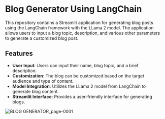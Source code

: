 # Blog Generator Using LangChain

This repository contains a Streamlit application for generating blog posts using the LangChain framework with the LLama 2 model. The application allows users to input a blog topic, description, and various other parameters to generate a customized blog post.

## Features

- **User Input**: Users can input their name, blog topic, and a brief description.
- **Customization**: The blog can be customized based on the target audience and type of content.
- **Model Integration**: Utilizes the LLama 2 model from LangChain to generate blog content.
- **Streamlit Interface**: Provides a user-friendly interface for generating blogs.

![BLOG GENERATOR_page-0001](https://github.com/manpreet171/Blog-Generator-Using-LangChain/assets/172519023/a0017b98-b329-42ce-81fb-a525f445e2ee)
